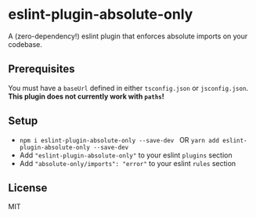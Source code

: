 # eslint-plugin-absolute-only

A (zero-dependency!) eslint plugin that enforces absolute imports on your codebase.

## Prerequisites

You must have a `baseUrl` defined in either `tsconfig.json` or `jsconfig.json`. **This plugin does not currently work with `paths`!**

## Setup

- `npm i eslint-plugin-absolute-only --save-dev ` OR `yarn add eslint-plugin-absolute-only --save-dev`
- Add `"eslint-plugin-absolute-only"` to your eslint `plugins` section
- Add `"absolute-only/imports": "error"` to your eslint `rules` section

## License

MIT
